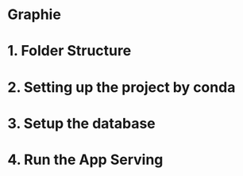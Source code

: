 # Graphie

# 1. Folder Structure

# 2. Setting up the project by conda

# 3. Setup the database 

# 4. Run the App Serving

